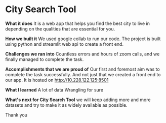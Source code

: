 # City Search Tool

**What it does**
It is a web app that helps you find the best city to live in depending on the qualities that are essential for you.   

**How we built it**
We used google collab to run our code. The project is built using python and streamlit web api to create a front end.

**Challenges we ran into**
Countless errors and hours of zoom calls, and we finally managed to complete the task.

**Accomplishments that we are proud of**
Our first and foremost aim was to complete the task successfully. And not just that we created a front end to our app. It is hosted on http://10.228.122.125:8501

**What I learned**
A lot of data Wrangling for sure

**What's next for City Search Tool**
we will keep adding more and more datasets and try to make it as widely available as possible.

Thank you
